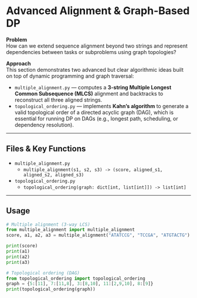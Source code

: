 # Advanced Alignment & Graph-Based DP

**Problem**  
How can we extend sequence alignment beyond two strings and represent dependencies between tasks or subproblems using graph topologies?

**Approach**  
This section demonstrates two advanced but clear algorithmic ideas built on top of dynamic programming and graph traversal:

- `multiple_alignment.py` — computes a **3-string Multiple Longest Common Subsequence (MLCS)** alignment and backtracks to reconstruct all three aligned strings.  
- `topological_ordering.py` — implements **Kahn’s algorithm** to generate a valid topological order of a directed acyclic graph (DAG), which is essential for running DP on DAGs (e.g., longest path, scheduling, or dependency resolution).

---

## Files & Key Functions

- `multiple_alignment.py`
  - `multiple_alignment(s1, s2, s3) -> (score, aligned_s1, aligned_s2, aligned_s3)`
- `topological_ordering.py`
  - `topological_ordering(graph: dict[int, list[int]]) -> list[int]`

---

## Usage

```python
# Multiple alignment (3-way LCS)
from multiple_alignment import multiple_alignment
score, a1, a2, a3 = multiple_alignment("ATATCCG", "TCCGA", "ATGTACTG")

print(score)
print(a1)
print(a2)
print(a3)

# Topological ordering (DAG)
from topological_ordering import topological_ordering
graph = {5:[11], 7:[11,8], 3:[8,10], 11:[2,9,10], 8:[9]}
print(topological_ordering(graph))
